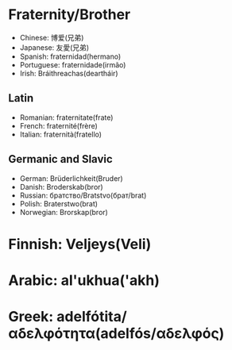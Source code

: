 # Fraternity/Brother

- Chinese: 博爱(兄弟)
- Japanese: 友愛(兄弟)
- Spanish: fraternidad(hermano)
- Portuguese: fraternidade(irmão)
- Irish: Bráithreachas(deartháir)

## Latin

- Romanian: fraternitate(frate)
- French: fraternité(frère)
- Italian: fraternità(fratello)

## Germanic and Slavic

- German: Brüderlichkeit(Bruder)
- Danish: Broderskab(bror)
- Russian: братство/Bratstvo(брат/brat)
- Polish: Braterstwo(brat)
- Norwegian: Brorskap(bror)

# Finnish: Veljeys(Veli)

# Arabic: al'ukhua('akh)

# Greek: adelfótita/αδελφότητα(adelfós/αδελφός)
